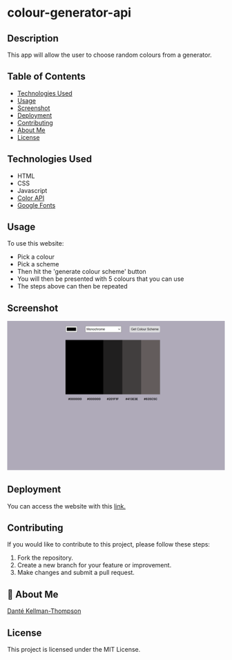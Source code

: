 # colour-generator-api

## Description

This app will allow the user to choose random colours from a generator.

## Table of Contents

- [Technologies Used](#technology)
- [Usage](#usage)
- [Screenshot](#screenshot)
- [Deployment](#deployment)
- [Contributing](#contributing)
- [About Me](#aboutme)
- [License](#license)

## Technologies Used

- HTML
- CSS
- Javascript
- [Color API](https://www.thecolorapi.com/docs#schemes)
- [Google Fonts](https://fonts.google.com/)

## Usage

To use this website:

- Pick a colour
- Pick a scheme
- Then hit the 'generate colour scheme' button
- You will then be presented with 5 colours that you can use
- The steps above can then be repeated

## Screenshot

![Colour Generator Image.](/assets/colour-generator-img.png)

## Deployment

You can access the website with this [link.](https://dkt15.github.io/colour-generator-api/)

## Contributing

If you would like to contribute to this project, please follow these steps:

1. Fork the repository.
2. Create a new branch for your feature or improvement.
3. Make changes and submit a pull request.

## 🚀 About Me

[Danté Kellman-Thompson](https://github.com/DKT15)

## License

This project is licensed under the MIT License.
